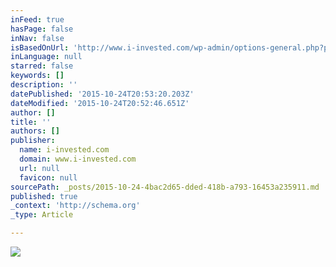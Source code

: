 ```yaml
---
inFeed: true
hasPage: false
inNav: false
isBasedOnUrl: 'http://www.i-invested.com/wp-admin/options-general.php?page=seed_cspv4_options'
inLanguage: null
starred: false
keywords: []
description: ''
datePublished: '2015-10-24T20:53:20.203Z'
dateModified: '2015-10-24T20:52:46.651Z'
author: []
title: ''
authors: []
publisher:
  name: i-invested.com
  domain: www.i-invested.com
  url: null
  favicon: null
sourcePath: _posts/2015-10-24-4bac2d65-dded-418b-a793-16453a235911.md
published: true
_context: 'http://schema.org'
_type: Article

---
```

![](http://www.i-invested.com/wp-content/uploads/2015/10/InnovateFinance_logo1-e1444340234686-300x104.jpg)